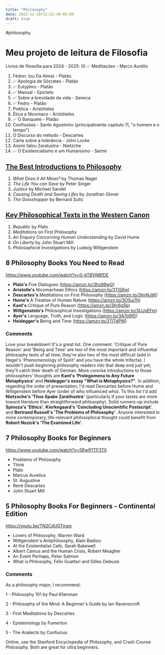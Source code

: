 ```yaml
---
title: "Philosophy"
date: 2022-12-26T12:52:48-03:00
draft: true
---
```


#philosophy

# Meu projeto de leitura de Filosofia

Livros de filosofia para 2024 - 2025:
0) ✅ Meditações - Marco Aurélio 
1) Fédon: (ou Da Alma) - Platão
2) ✅ Apologia de Sócrates - Platão
3) ✅ Eutyphro - Platão
4) ✅ Manual - Epicteto
5) ✅ Sobre a brevidade da vida - Seneca
6) ✅ Fedro - Platão
7) Poética - Aristóteles
8) Ética a Nicomaco - Aristóteles
9) ✅ O Banquete - Platão
10) Confissões - Santo Agostinho (principalmente capitulo 11, "o homem e o tempo")
11) O Discurso do método - Descartes
12) Carta sobre a tolerância - John Locke
13) Assim falou Zaratustra - Nietzche
14) ✅ O Existencialismo é um Humanismo - Sartre


## [The Best Introductions to Philosophy](https://fivebooks.com/best-books/introductions-to-philosophy-warburton/)

1) *What Does it All Mean?* by Thomas Nagel
2) *The Life You can Save* by Peter Singer
3) *Justice* by Michael Sandel
4) *Causing Death and Saving Lifes* by Jonathan Glover
5) *The Grasshopper* by Bernard Suits

## [Key Philosophical Texts in the Western Canon](https://fivebooks.com/best-books/key-philosophical-texts-western-nigel-warburton/)

1) *Republic* by Plato
2) *Meditations* on First Philosophy
3) *An Enquiry Concerning Human Understanding* by David Hume
4) *On Liberty* by John Stuart Mill
5) *Philosophical Investigations* by Ludwig Wittgenstein

## 8 Philosophy Books You Need to Read

https://www.youtube.com/watch?v=G-kTBVNBfDE

- **Plato's** Five Dialogues (https://amzn.to/3hz89wG)
- **Aristotle's** Nicomachean Ethics (https://amzn.to/3TlS6je)
- **Descartes's** Meditations on First Philosophy (https://amzn.to/3tmNJtK)
- **Hume's** A Treatise of Human Nature (https://amzn.to/3O0uj7h)
- **Kant's** Critique of Pure Reason (https://amzn.to/3hr6g5b)
- **Wittgenstein's** Philosophical Investigations (https://amzn.to/3UJsEFm)
- **Ayer's** Language, Truth, and Logic (https://amzn.to/3A7g9f0)
- **Heidegger's** Being and Time (https://amzn.to/3TlTdPW)

### Comments

Love your breakdown! It's a great list.
One comment: 'Critique of Pure Reason' and 'Being and Time' are two of the most important and influential philosophy texts of all time; they're also two of the most difficult (add in Hegel's 'Phenomenology of Spirit' and you have the whole trifecta). I wouldn't push beginning philosophy readers into that deep end just yet; they'll catch their death of German. More concise introductions to those philosophers' thoughts are **Kant's 'Prolegomena to Any Future Metaphysics'** and **Heidegger's essay "What is Metaphysics?"**.
In addition, regarding the order of presentation, I'd read Descartes before Hume and Wittgenstein before Ayer (order of who influenced who).
To this list I'd add **Nietzsche's 'Thus Spake Zarathustra'** (particularly if your tastes are more toward literature than straightforward philosophy). Solid runners-up include **Spinoza's 'Ethics'**, **Kierkegaard's 'Concluding Unscientific Postscript**', and **Bertrand Russell's 'The Problems of Philosophy'**.
Anyone interested in more contemporary, life-relevant philosophical thought could benefit from **Robert Nozick's 'The Examined Life'.**



## 7 Philosophy Books for Beginners
https://www.youtube.com/watch?v=5RwlFfTF3T0

- Problems of Philosophy 
- Think
- Plato 
- Marcus Aurelius 
- St. Augustine 
- René Descartes 
- John Stuart Mill 



## 5 Philosophy Books For Beginners - Continental Edition

https://youtu.be/TN2CdUGTmag

- Lovers of Philosophy, Warren Ward 
- Wittgenstein's Antiphilosophy,  Alain Badiou 
- At the Existentialist Cafe, Sarah Bakewell
- Albert Camus and the Human Crisis, Robert Meagher
- An Event Perhaps, Peter Salmon
- What is Philosophy, Félix Guattari and Gilles Deleuze



### Comments

As a philosophy major, I recommend: 

1 - Philosophy 101 by Paul Klienman 

2 - Philosophy of the Mind: A Beginner's Guide by Ian Ravenscroft 

3 - First Meditations by Descartes 

4 - Epistemology by Fumerton 

5 - The Analects by Confucius  



Online, use the Stanford Encyclopedia of Philosophy, and Crash Course Philosophy. Both are great for ultra beginners.